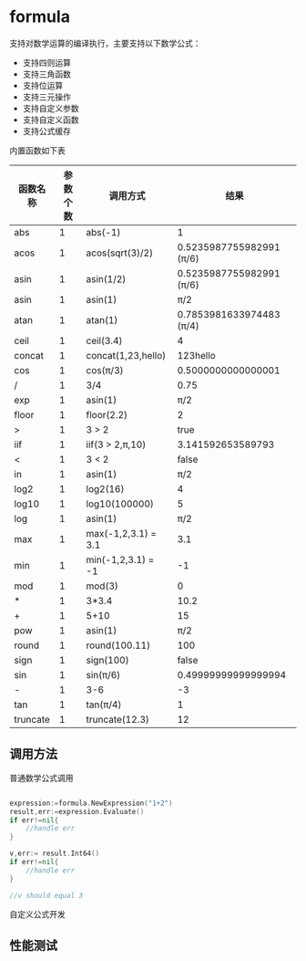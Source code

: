 # formula

支持对数学运算的编译执行，主要支持以下数学公式：

* 支持四则运算
* 支持三角函数
* 支持位运算
* 支持三元操作
* 支持自定义参数
* 支持自定义函数
* 支持公式缓存

内置函数如下表

| 函数名称 | 参数个数 | 调用方式            | 结果                     |
| -------- | -------- | ------------------- | ------------------------ |
| abs      | 1        | abs(-1)             | 1                        |
| acos     | 1        | acos(sqrt(3)/2)     | 0.5235987755982991 (π/6) |
| asin     | 1        | asin(1/2)           | 0.5235987755982991 (π/6) |
| asin     | 1        | asin(1)             | π/2                      |
| atan     | 1        | atan(1)             | 0.7853981633974483 (π/4) |
| ceil     | 1        | ceil(3.4)           | 4                        |
| concat   | 1        | concat(1,23,hello)  | 123hello                 |
| cos      | 1        | cos(π/3)            | 0.5000000000000001       |
| /        | 1        | 3/4                 | 0.75                     |
| exp      | 1        | asin(1)             | π/2                      |
| floor    | 1        | floor(2.2)          | 2                        |
| \>       | 1        | 3 > 2               | true                     |
| iif      | 1        | iif(3 > 2,π,10)     | 3.141592653589793        |
| \<       | 1        | 3 < 2               | false                    |
| in       | 1        | asin(1)             | π/2                      |
| log2     | 1        | log2(16)            | 4                        |
| log10    | 1        | log10(100000)       | 5                        |
| log      | 1        | asin(1)             | π/2                      |
| max      | 1        | max(-1,2,3.1) = 3.1 | 3.1                      |
| min      | 1        | min(-1,2,3.1) = -1  | -1                       |
| mod      | 1        | mod(3)              | 0                        |
| *        | 1        | 3*3.4               | 10.2                     |
| +        | 1        | 5+10                | 15                       |
| pow      | 1        | asin(1)             | π/2                      |
| round    | 1        | round(100.11)       | 100                      |
| sign     | 1        | sign(100)           | false                    |
| sin      | 1        | sin(π/6)            | 0.49999999999999994      |
| -        | 1        | 3-6                 | -3                       |
| tan      | 1        | tan(π/4)            | 1                        |
| truncate | 1        | truncate(12.3)      | 12                       |

## 调用方法

普通数学公式调用

``` go

expression:=formula.NewExpression("1+2")
result,err:=expression.Evaluate()
if err!=nil{
    //handle err
}

v,err:= result.Int64()
if err!=nil{
    //handle err
}

//v should equal 3

```

自定义公式开发

[](examples/custom-function/myAdd.go)

## 性能测试
